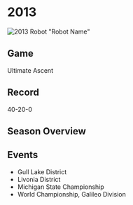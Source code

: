 # 2013

![2013 Robot  "Robot Name"]()

## Game
Ultimate Ascent

## Record
40-20-0

## Season Overview

## Events
- Gull Lake District
- Livonia District
- Michigan State Championship
- World Championship, Galileo Division